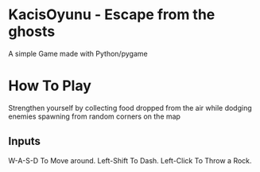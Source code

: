 # KacisOyunu - Escape from the ghosts

A simple Game made with Python/pygame

# How To Play
Strengthen yourself by collecting food dropped from the air while dodging enemies spawning from random corners on the map

## Inputs
W-A-S-D To Move around.
Left-Shift To Dash.
Left-Click To Throw a Rock.
